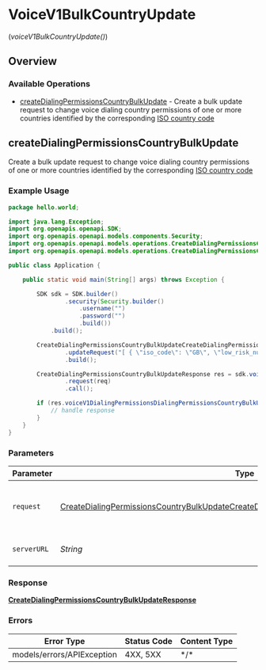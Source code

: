# VoiceV1BulkCountryUpdate
(*voiceV1BulkCountryUpdate()*)

## Overview

### Available Operations

* [createDialingPermissionsCountryBulkUpdate](#createdialingpermissionscountrybulkupdate) - Create a bulk update request to change voice dialing country permissions of one or more countries identified by the corresponding [ISO country code](https://en.wikipedia.org/wiki/ISO_3166-1_alpha-2)

## createDialingPermissionsCountryBulkUpdate

Create a bulk update request to change voice dialing country permissions of one or more countries identified by the corresponding [ISO country code](https://en.wikipedia.org/wiki/ISO_3166-1_alpha-2)

### Example Usage

```java
package hello.world;

import java.lang.Exception;
import org.openapis.openapi.SDK;
import org.openapis.openapi.models.components.Security;
import org.openapis.openapi.models.operations.CreateDialingPermissionsCountryBulkUpdateCreateDialingPermissionsCountryBulkUpdateRequest;
import org.openapis.openapi.models.operations.CreateDialingPermissionsCountryBulkUpdateResponse;

public class Application {

    public static void main(String[] args) throws Exception {

        SDK sdk = SDK.builder()
                .security(Security.builder()
                    .username("")
                    .password("")
                    .build())
            .build();

        CreateDialingPermissionsCountryBulkUpdateCreateDialingPermissionsCountryBulkUpdateRequest req = CreateDialingPermissionsCountryBulkUpdateCreateDialingPermissionsCountryBulkUpdateRequest.builder()
                .updateRequest("[ { \"iso_code\": \"GB\", \"low_risk_numbers\": \"Enabled\", \"high_risk_special_numbers\":\"Enabled\", \"high_risk_irsf_numbers\": \"Enabled\" } ]")
                .build();

        CreateDialingPermissionsCountryBulkUpdateResponse res = sdk.voiceV1BulkCountryUpdate().createDialingPermissionsCountryBulkUpdate()
                .request(req)
                .call();

        if (res.voiceV1DialingPermissionsDialingPermissionsCountryBulkUpdate().isPresent()) {
            // handle response
        }
    }
}
```

### Parameters

| Parameter                                                                                                                                                                                                         | Type                                                                                                                                                                                                              | Required                                                                                                                                                                                                          | Description                                                                                                                                                                                                       |
| ----------------------------------------------------------------------------------------------------------------------------------------------------------------------------------------------------------------- | ----------------------------------------------------------------------------------------------------------------------------------------------------------------------------------------------------------------- | ----------------------------------------------------------------------------------------------------------------------------------------------------------------------------------------------------------------- | ----------------------------------------------------------------------------------------------------------------------------------------------------------------------------------------------------------------- |
| `request`                                                                                                                                                                                                         | [CreateDialingPermissionsCountryBulkUpdateCreateDialingPermissionsCountryBulkUpdateRequest](../../models/operations/CreateDialingPermissionsCountryBulkUpdateCreateDialingPermissionsCountryBulkUpdateRequest.md) | :heavy_check_mark:                                                                                                                                                                                                | The request object to use for the request.                                                                                                                                                                        |
| `serverURL`                                                                                                                                                                                                       | *String*                                                                                                                                                                                                          | :heavy_minus_sign:                                                                                                                                                                                                | An optional server URL to use.                                                                                                                                                                                    |

### Response

**[CreateDialingPermissionsCountryBulkUpdateResponse](../../models/operations/CreateDialingPermissionsCountryBulkUpdateResponse.md)**

### Errors

| Error Type                 | Status Code                | Content Type               |
| -------------------------- | -------------------------- | -------------------------- |
| models/errors/APIException | 4XX, 5XX                   | \*/\*                      |
